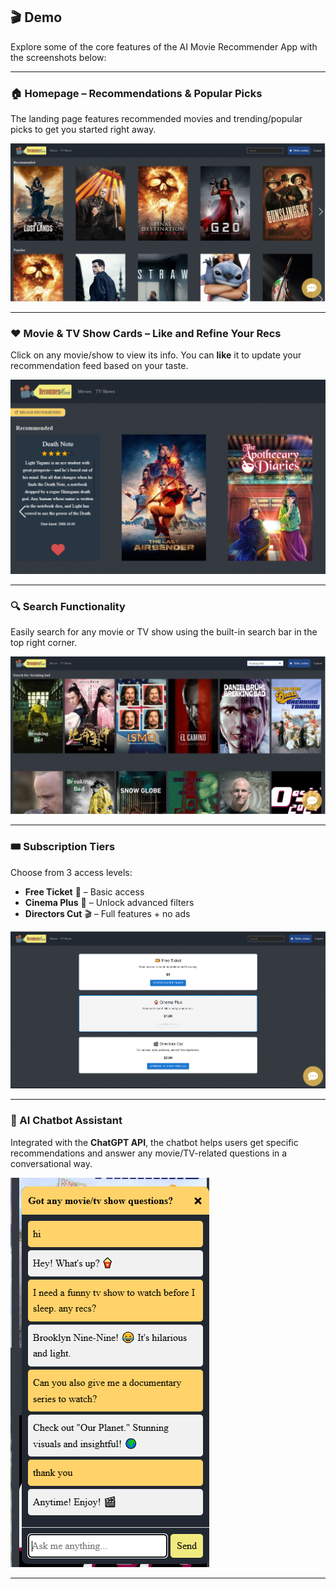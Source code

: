 ## 🎬 Demo

Explore some of the core features of the AI Movie Recommender App with the screenshots below:

---

### 🏠 Homepage – Recommendations & Popular Picks

The landing page features recommended movies and trending/popular picks to get you started right away.

![Homepage](./rec_mov_demo/homepage.PNG)

---

### ❤️ Movie & TV Show Cards – Like and Refine Your Recs

Click on any movie/show to view its info. You can **like** it to update your recommendation feed based on your taste.

![Liked Show Card](./rec_mov_demo/likedshow.PNG)

---

### 🔍 Search Functionality

Easily search for any movie or TV show using the built-in search bar in the top right corner.

![Search Feature](./rec_mov_demo/search.PNG)

---

### 🎟️ Subscription Tiers

Choose from 3 access levels:
- **Free Ticket** 🎫 – Basic access  
- **Cinema Plus** 🍿 – Unlock advanced filters  
- **Directors Cut** 🎬 – Full features + no ads  

![Access Tiers](./rec_mov_demo/tiers.PNG)

---

### 🤖 AI Chatbot Assistant

Integrated with the **ChatGPT API**, the chatbot helps users get specific recommendations and answer any movie/TV-related questions in a conversational way.

![Chatbot](./rec_mov_demo/chatbot.PNG)

---
